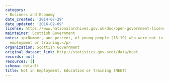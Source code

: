 ```yaml
---
category:
- Business and Economy
date_created: '2014-07-29'
date_updated: '2016-02-09'
license: https://www.nationalarchives.gov.uk/doc/open-government-licence/version/3/
maintainer: Scottish Government
notes: <p>Number, and percent, of young people (16-19) who were not in education,
  employment or training.</p>
organization: Scottish Government
original_dataset_link: http://statistics.gov.scot/data/neet
records: null
resources: []
schema: default
title: Not in Employment, Education or Training (NEET)
---
```

